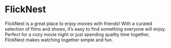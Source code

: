 # FlickNest
FlickNest is a great place to enjoy movies with friends! With a curated selection of films and shows, it’s easy to find something everyone will enjoy. Perfect for a cozy movie night or just spending quality time together, FlickNest makes watching together simple and fun.

